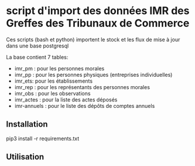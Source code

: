 # script d'import des données IMR des Greffes des Tribunaux de Commerce

Ces scripts (bash et python) importent le stock et les flux de mise à jour dans une base postgresql

La base contient 7 tables:
- imr_pm : pour les personnes morales
- imr_pp : pour les personnes physiques (entreprises individuelles)
- imr_ets: pour les établissements
- imr_rep : pour les représentants des personnes morales
- imr_obs : pour les observations
- imr_actes : pour la liste des actes déposés
- imr-annuels : pour le liste des dépôts de comptes annuels


## Installation

pip3 install -r requirements.txt


## Utilisation

